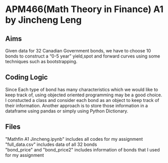 # APM466(Math Theory in Finance) A1 by Jincheng Leng

## Aims
Given data for 32 Canadian Government bonds, we have to choose 10 bonds to construct a “0-5 year” yield,spot and forward curves using some techniques such as bootstrapping.

## Coding Logic
Since Each type of bond has many characteristics which we would like to keep track of, using objected oriented programming may be a good choice. I constucted a class and consider each bond as an object to keep track of their information. Another approach is to store those information in a dataframe using pandas or simply using Python Dictionary.

## Files
"Mathfin A1 Jincheng.ipynb" includes all codes for my assignment  
"full_data.csv" includes data of all 32 bonds  
"bond_price" and "bond_price2" includes information of bonds that I used for my assignment  


